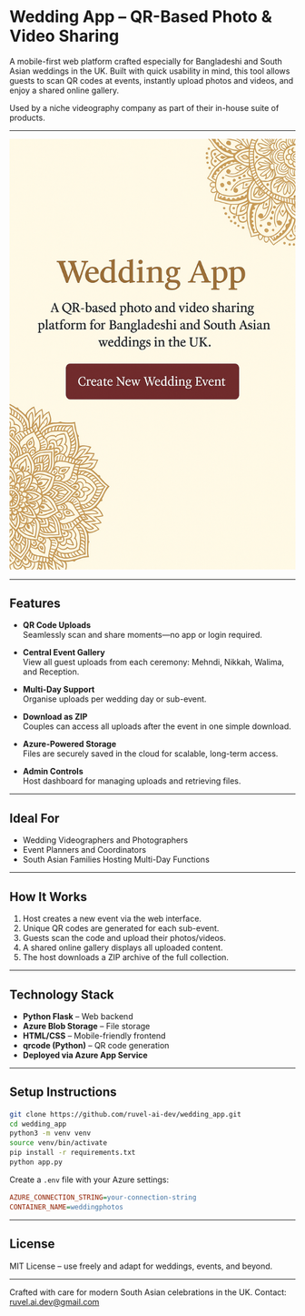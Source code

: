 # Wedding App – QR-Based Photo & Video Sharing

A mobile-first web platform crafted especially for Bangladeshi and South Asian weddings in the UK. Built with quick usability in mind, this tool allows guests to scan QR codes at events, instantly upload photos and videos, and enjoy a shared online gallery. 

Used by a niche videography company as part of their in-house suite of products.

---

![Wedding App Visual](https://github.com/ruvel-ai-dev/wedding_app/blob/main/Front%20End%20Visual.png?raw=true)

---

## Features

- **QR Code Uploads**  
  Seamlessly scan and share moments—no app or login required.

- **Central Event Gallery**  
  View all guest uploads from each ceremony: Mehndi, Nikkah, Walima, and Reception.

- **Multi-Day Support**  
  Organise uploads per wedding day or sub-event.

- **Download as ZIP**  
  Couples can access all uploads after the event in one simple download.

- **Azure-Powered Storage**  
  Files are securely saved in the cloud for scalable, long-term access.

- **Admin Controls**  
  Host dashboard for managing uploads and retrieving files.

---

## Ideal For

- Wedding Videographers and Photographers  
- Event Planners and Coordinators  
- South Asian Families Hosting Multi-Day Functions

---

## How It Works

1. Host creates a new event via the web interface.
2. Unique QR codes are generated for each sub-event.
3. Guests scan the code and upload their photos/videos.
4. A shared online gallery displays all uploaded content.
5. The host downloads a ZIP archive of the full collection.

---

## Technology Stack

- **Python Flask** – Web backend
- **Azure Blob Storage** – File storage
- **HTML/CSS** – Mobile-friendly frontend
- **qrcode (Python)** – QR code generation
- **Deployed via Azure App Service**

---

## Setup Instructions

```bash
git clone https://github.com/ruvel-ai-dev/wedding_app.git
cd wedding_app
python3 -m venv venv
source venv/bin/activate
pip install -r requirements.txt
python app.py
```

Create a `.env` file with your Azure settings:

```ini
AZURE_CONNECTION_STRING=your-connection-string
CONTAINER_NAME=weddingphotos
```

---

## License

MIT License – use freely and adapt for weddings, events, and beyond.

---

Crafted with care for modern South Asian celebrations in the UK. Contact: ruvel.ai.dev@gmail.com
